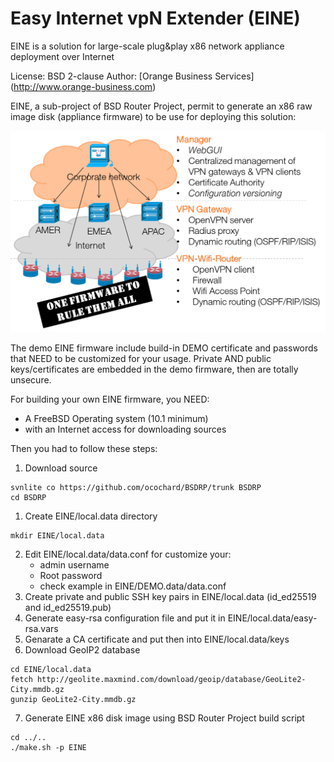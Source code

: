 Easy Internet vpN Extender (EINE)
=================================

EINE is a solution for large-scale plug&play x86 network appliance deployment over Internet

License: BSD 2-clause
Author: [Orange Business Services] (http://www.orange-business.com) 

EINE, a sub-project of BSD Router Project,  permit to generate an x86 raw image disk (appliance firmware) to be use for deploying this solution:

![EINE big picture](docs/images/big-picture.png)

The demo EINE firmware include build-in DEMO certificate and passwords that NEED to be customized for your usage.
Private AND public keys/certificates are embedded in the demo firmware, then are totally unsecure.

For building your own EINE firmware, you NEED:
  - A FreeBSD Operating system (10.1 minimum)
  - with an Internet access for downloading sources

Then you had to follow these steps:

1. Download source
```
svnlite co https://github.com/ocochard/BSDRP/trunk BSDRP
cd BSDRP
```
1. Create EINE/local.data directory
```
mkdir EINE/local.data
```
2. Edit EINE/local.data/data.conf for customize your:
    - admin username
    - Root password
    - check example in EINE/DEMO.data/data.conf
3. Create private and public SSH key pairs in EINE/local.data (id_ed25519 and id_ed25519.pub)
4. Generate easy-rsa configuration file and put it in EINE/local.data/easy-rsa.vars
5. Genarate a CA certificate and put then into EINE/local.data/keys
6. Download GeoIP2 database
```
cd EINE/local.data
fetch http://geolite.maxmind.com/download/geoip/database/GeoLite2-City.mmdb.gz
gunzip GeoLite2-City.mmdb.gz
```
7. Generate EINE x86 disk image using BSD Router Project build script
```
cd ../..
./make.sh -p EINE
```
